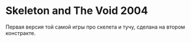 # Skeleton and The Void 2004
 Первая версия той самой игры про скелета и тучу, сделана на втором констракте.
